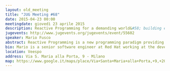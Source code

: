 ```yaml
---
layout: old_meeting
title: "JUG Meeting #68"
date: 2015-04-23 00:00
meetingdate: giovedì 23 aprile 2015
description: Reactive Programming for a demanding world&#58; building event-driven and responsive applications with RxJava
jugevents: http://www.jugevents.org/jugevents/event/55602
speaker: Mario Fusco
abstract: Reactive Programming is a new programming paradigm providing an higher level abstraction to build event-driven, scalable, resilient and responsive applications. Its main idea is extending the observer pattern to support sequences of data/events and adds operators allowing to compose those sequences together in a declarative and functional style. In this talk we'll go over reactive programming principles and then dive into implementation level details showing in a live coding session how to develop a reactive application using RxJava, a library for composing behaviors applied to event streams.
bio: Mario is a senior software engineer at Red Hat working at the development of the core of Drools, the JBoss rule engine. He has a huge experience as Java developer having been involved in (and often leading) many enterprise level projects in several industries ranging from media companies to the financial sector. Among his interests there are also functional programming and Domain Specific Languages. He is also the co-author of "Java 8 in Action" published by Manning.
location: Veespo
address: Via S. Maria alla Porta, 9 - Milano
map: https://www.google.it/maps/place/Via+Santa+Maria+alla+Porta,+9,+20123+Milano/@45.4664129,9.1817829,17z/data=!4m2!3m1!1s0x4786c153a8292d05:0x4c6f0a73c08286b9
---
```


